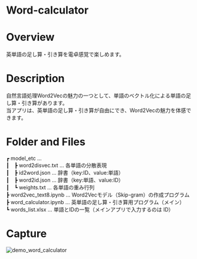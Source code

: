 # Word-calculator

# Overview
英単語の足し算・引き算を電卓感覚で楽しめます。

# Description
自然言語処理Word2Vecの魅力の一つとして、単語のベクトル化による単語の足し算・引き算があります。  
当アプリは、英単語の足し算・引き算が自由にでき、Word2Vecの魅力を体感できます。

# Folder and Files
┏ model_etc …  
┃　┣ word2disvec.txt … 各単語の分散表現  
┃　┣ id2word.json … 辞書（key:ID、value:単語）  
┃　┣ word2id.json … 辞書（key:単語、value:ID）  
┃　┗ weights.txt … 各単語の重み行列  
┣ word2vec_text8.ipynb … Word2Vecモデル（Skip-gram）の作成プログラム  
┣ word_calculator.ipynb … 英単語の足し算・引き算用プログラム（メイン）  
┗ words_list.xlsx … 単語とIDの一覧（メインアプリで入力するのは ID）  

# Capture
![demo_word_calculator](https://user-images.githubusercontent.com/39453720/46589494-14cb7600-cae5-11e8-95b2-d9010a0b81a3.gif)

